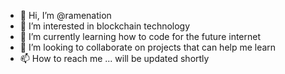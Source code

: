 - 👋 Hi, I’m @ramenation
- 👀 I’m interested in blockchain technology
- 🌱 I’m currently learning how to code for the future internet
- 💞️ I’m looking to collaborate on projects that can help me learn
- 📫 How to reach me ... will be updated shortly

<!---
ramenation/ramenation is a ✨ special ✨ repository because its `README.md` (this file) appears on your GitHub profile.
You can click the Preview link to take a look at your changes.
--->

